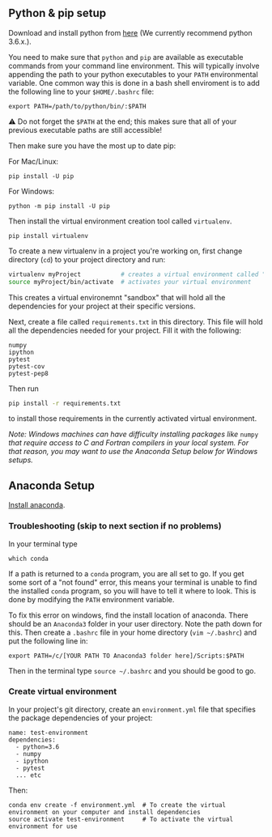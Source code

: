 ## Python & pip setup

Download and install python from [here](https://www.python.org/downloads/) (We currently recommend python 3.6.x.). 

You need to make sure that `python` and `pip` are available as executable commands from your command line environment.  This will typically involve appending the path to your python executables to your `PATH` environmental variable.  One common way this is done in a bash shell enviroment is to add the following line to your `$HOME/.bashrc` file:
```
export PATH=/path/to/python/bin/:$PATH
```
:warning: Do not forget the `$PATH` at the end; this makes sure that all of your previous executable paths are still accessible!


Then make sure you have the most up to date pip:

For Mac/Linux:
```
pip install -U pip
```
For Windows:
```
python -m pip install -U pip
```
Then install the virtual environment creation tool called `virtualenv`.
```
pip install virtualenv
```

To create a new virtualenv in a project you're working on, first change directory (`cd`) to your project directory and run:
```sh
virtualenv myProject           # creates a virtual environment called "myProject" in your current directory
source myProject/bin/activate  # activates your virtual environment
```
This creates a virtual environemnt "sandbox" that will hold all the dependencies for your project at their specific versions.

Next, create a file called `requirements.txt` in this directory. This file will hold all the dependencies needed for your project. Fill it with the following: 
```
numpy
ipython
pytest
pytest-cov
pytest-pep8
```

Then run
```sh
pip install -r requirements.txt
```
to install those requirements in the currently activated virtual environment.

*Note: Windows machines can have difficulty installing packages like* `numpy` *that require access to C and Fortran compilers in your local system.  For that reason, you may want to use the Anaconda Setup below for Windows setups.*


## Anaconda Setup

[Install anaconda](https://docs.continuum.io/anaconda/install/). 

### Troubleshooting (skip to next section if no problems)
In your terminal type

```
which conda
```

If a path is returned to a `conda` program, you are all set to go. If you get some sort of a "not found" error, this means your terminal is unable to find the installed `conda` program, so you will have to tell it where to look. This is done by modifying the `PATH` environment variable. 

To fix this error on windows, find the install location of anaconda. There should be an `Anaconda3` folder in your user directory. Note the path down for this. Then create a `.bashrc` file in your home directory (`vim ~/.bashrc`) and put the following line in:
```
export PATH=/c/[YOUR PATH TO Anaconda3 folder here]/Scripts:$PATH
```
Then in the terminal type `source ~/.bashrc` and you should be good to go.

### Create virtual environment
In your project's git directory, create an `environment.yml` file that specifies the package dependencies of your project:

```
name: test-environment
dependencies:
  - python=3.6
  - numpy
  - ipython
  - pytest
  ... etc

```
Then:
```
conda env create -f environment.yml  # To create the virtual environment on your computer and install dependencies
source activate test-environment     # To activate the virtual environment for use
```
